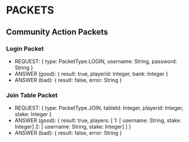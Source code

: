 # PACKETS
## Community Action Packets
### Login Packet

* REQUEST: { type: PacketType.LOGIN, username: String, password: String }
* ANSWER (good): { result: true, playerId: Integer, bank: Integer }
* ANSWER (bad): { result: false, error: String }

### Join Table Packet

* REQUEST: { type: PacketType.JOIN, tableId: Integer, playerid: Integer, stake: Integer }
* ANSWER (good): { result: true, players: [ 1: [ username: String, stake: Integer] 2: [ username: String, stake: Integer] ] }
* ANSWER (bad): { result: false, error: String }
